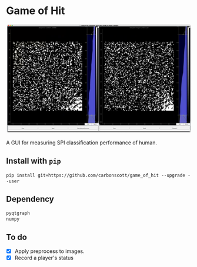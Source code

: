 # Game of Hit

![](./figures/goh.query.png)

A GUI for measuring SPI classification performance of human. 


## Install with `pip`

```
pip install git+https://github.com/carbonscott/game_of_hit --upgrade --user
```


## Dependency

```
pyqtgraph
numpy
```


## To do

- [x] Apply preprocess to images.
- [x] Record a player's status

